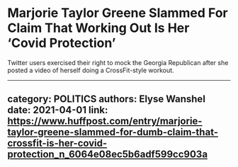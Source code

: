 # Marjorie Taylor Greene Slammed For Claim That Working Out Is Her ‘Covid Protection’

Twitter users exercised their right to mock the Georgia Republican after she posted a video of herself doing a CrossFit-style workout.

---
category: POLITICS
authors: Elyse Wanshel
date: 2021-04-01
link: https://www.huffpost.com/entry/marjorie-taylor-greene-slammed-for-dumb-claim-that-crossfit-is-her-covid-protection_n_6064e08ec5b6adf599cc903a
---
